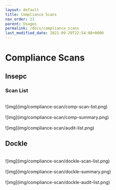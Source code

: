 ```yaml
---
layout: default
title: Compliance Scans
nav_order: 21
parent: Usages
permalink: /docs/compliance_scans
last_modified_date: 2021-09-29T22:54:08+0000
---
```


# Compliance Scans

## Insepc

### Scan List

<br>
![img](img/compliance-scan/comp-scan-list.png)
<br>


<br>
![img](img/compliance-scan/comp-summary.png)
<br>


<br>
![img](img/compliance-scan/audit-list.png)
<br>

## Dockle

<br>
![img](img/compliance-scan/dockle-scan-list.png)
<br>


<br>
![img](img/compliance-scan/dockle-summary.png)
<br>


<br>
![img](img/compliance-scan/dockle-audit-list.png)
<br>